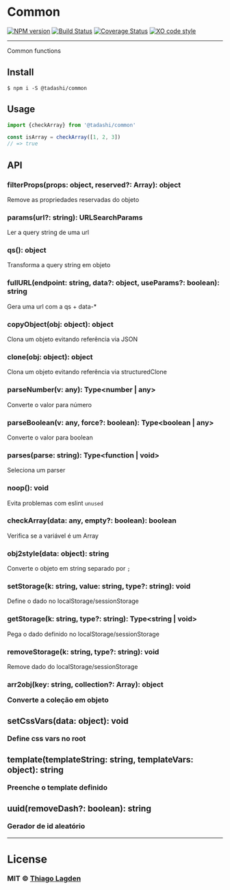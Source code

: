 # Common

[![NPM version][npm-img]][npm]
[![Build Status][ci-img]][ci]
[![Coverage Status][coveralls-img]][coveralls]
[![XO code style][xo-img]][xo]


[npm-img]:         https://img.shields.io/npm/v/@tadashi/common.svg
[npm]:             https://www.npmjs.com/package/@tadashi/common
[ci-img]:          https://github.com/lagden/common/actions/workflows/nodejs.yml/badge.svg
[ci]:              https://github.com/lagden/common/actions/workflows/nodejs.yml
[coveralls-img]:   https://coveralls.io/repos/github/lagden/common/badge.svg?branch=main
[coveralls]:       https://coveralls.io/github/lagden/common?branch=main
[xo-img]:          https://img.shields.io/badge/code_style-XO-5ed9c7.svg
[xo]:              https://github.com/sindresorhus/xo

-----

Common functions

## Install

```
$ npm i -S @tadashi/common
```


## Usage

```js
import {checkArray} from '@tadashi/common'

const isArray = checkArray([1, 2, 3])
// => true
```

## API

### filterProps(props: object, reserved?: Array<string>): object

Remove as propriedades reservadas do objeto


### params(url?: string): URLSearchParams

Ler a query string de uma url


### qs(): object

Transforma a query string em objeto


### fullURL(endpoint: string, data?: object, useParams?: boolean): string

Gera uma url com a qs + data-*


### copyObject(obj: object): object

Clona um objeto evitando referência via JSON


### clone(obj: object): object

Clona um objeto evitando referência via structuredClone


### parseNumber(v: any): Type<number | any>

Converte o valor para número


### parseBoolean(v: any, force?: boolean): Type<boolean | any>

Converte o valor para boolean


### parses(parse: string): Type<function | void>

Seleciona um parser


### noop(): void

Evita problemas com eslint `unused`


### checkArray(data: any, empty?: boolean): boolean

Verifica se a variável é um Array


### obj2style(data: object): string

Converte o objeto em string separado por `;`


### setStorage(k: string, value: string, type?: string): void

Define o dado no localStorage/sessionStorage


### getStorage(k: string, type?: string): Type<string | void>

Pega o dado definido no localStorage/sessionStorage


### removeStorage(k: string, type?: string): void

Remove dado do localStorage/sessionStorage


### arr2obj(key: string, collection?: Array<object>): object

Converte a coleção em objeto


### setCssVars(data: object): void

Define css vars no root


### template(templateString: string, templateVars: object): string

Preenche o template definido


### uuid(removeDash?: boolean): string

Gerador de id aleatório


---


## License

MIT © [Thiago Lagden](http://github.com/lagden)
